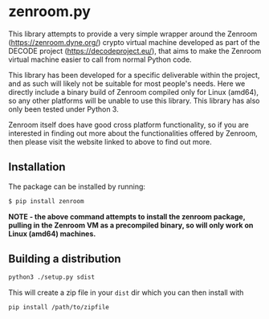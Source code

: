 # zenroom.py

This library attempts to provide a very simple wrapper around the Zenroom
(https://zenroom.dyne.org/) crypto virtual machine developed as part of the
DECODE project (https://decodeproject.eu/), that aims to make the Zenroom
virtual machine easier to call from normal Python code.

This library has been developed for a specific deliverable within the project,
and as such will likely not be suitable for most people's needs. Here we
directly include a binary build of Zenroom compiled only for Linux (amd64), so
any other platforms will be unable to use this library. This library has also
only been tested under Python 3.

Zenroom itself does have good cross platform functionality, so if you are
interested in finding out more about the functionalities offered by Zenroom,
then please visit the website linked to above to find out more.

## Installation

The package can be installed by running:

```bash
$ pip install zenroom
```

**NOTE - the above command attempts to install the zenroom package, pulling in
the Zenroom VM as a precompiled binary, so will only work on Linux (amd64)
machines.**

## Building a distribution

```bash
python3 ./setup.py sdist
```

This will create a zip file in your `dist` dir which you can then install with 

```bash
pip install /path/to/zipfile
```
